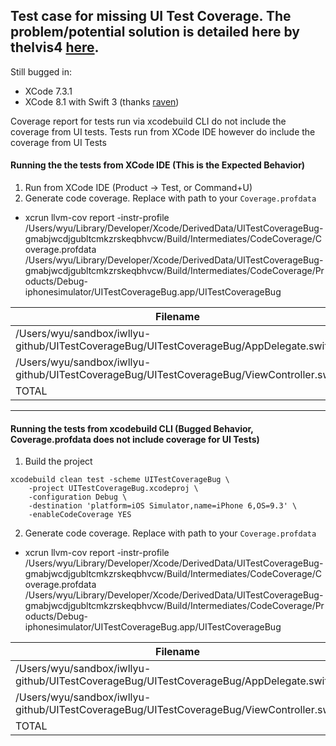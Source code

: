 ## Test case for missing UI Test Coverage. The problem/potential solution is detailed here by thelvis4 [here](https://github.com/nakiostudio/xcov/issues/22#issuecomment-232014641).

Still bugged in:
* XCode 7.3.1
* XCode 8.1 with Swift 3 (thanks [raven](https://github.com/iwllyu/UITestCoverageBug/issues/2))


Coverage report for tests run via xcodebuild CLI do not include the coverage from UI tests. Tests run from XCode IDE however do include the coverage from UI Tests

#### Running the the tests from XCode IDE (This is the Expected Behavior)
1. Run from XCode IDE (Product -> Test, or Command+U)
2. Generate code coverage. Replace with path to your `Coverage.profdata`
  * xcrun llvm-cov report -instr-profile /Users/wyu/Library/Developer/Xcode/DerivedData/UITestCoverageBug-gmabjwcdjgubltcmkzrskeqbhvcw/Build/Intermediates/CodeCoverage/Coverage.profdata /Users/wyu/Library/Developer/Xcode/DerivedData/UITestCoverageBug-gmabjwcdjgubltcmkzrskeqbhvcw/Build/Intermediates/CodeCoverage/Products/Debug-iphonesimulator/UITestCoverageBug.app/UITestCoverageBug

|Filename                                                                                    |Regions|    Miss|   Cover| Functions|  Executed|
|--------------------------------------------------------------------------------------------|-------|--------|--------|----------|----------|
|/Users/wyu/sandbox/iwllyu-github/UITestCoverageBug/UITestCoverageBug/AppDelegate.swift      |     6 |      4 | 33.33% |        6 |   33.33% |
|/Users/wyu/sandbox/iwllyu-github/UITestCoverageBug/UITestCoverageBug/ViewController.swift   |     5 |      1 | 80.00% |        5 |   80.00% |
|TOTAL                                                                                       |    11 |      5 | 54.55% |       11 |   54.55% |                                                                                   11       5  54.55%        11    54.55%

--------------

#### Running the tests from xcodebuild CLI (Bugged Behavior, Coverage.profdata does not include coverage for UI Tests)
1. Build the project
```
xcodebuild clean test -scheme UITestCoverageBug \
    -project UITestCoverageBug.xcodeproj \
    -configuration Debug \
    -destination 'platform=iOS Simulator,name=iPhone 6,OS=9.3' \
    -enableCodeCoverage YES
```
2. Generate code coverage. Replace with path to your `Coverage.profdata`
  * xcrun llvm-cov report -instr-profile /Users/wyu/Library/Developer/Xcode/DerivedData/UITestCoverageBug-gmabjwcdjgubltcmkzrskeqbhvcw/Build/Intermediates/CodeCoverage/Coverage.profdata /Users/wyu/Library/Developer/Xcode/DerivedData/UITestCoverageBug-gmabjwcdjgubltcmkzrskeqbhvcw/Build/Intermediates/CodeCoverage/Products/Debug-iphonesimulator/UITestCoverageBug.app/UITestCoverageBug

|Filename                                                                                    |Regions|    Miss|   Cover| Functions|  Executed|
|--------------------------------------------------------------------------------------------|-------|--------|--------|----------|----------|
|/Users/wyu/sandbox/iwllyu-github/UITestCoverageBug/UITestCoverageBug/AppDelegate.swift      |     6 |      4 | 33.33% |        6 |   33.33% |
|/Users/wyu/sandbox/iwllyu-github/UITestCoverageBug/UITestCoverageBug/ViewController.swift   |     5 |      3 | 40.00% |        5 |   40.00% |
|TOTAL                                                                                       |    11 |      7 | 36.36% |       11 |   36.36% |

